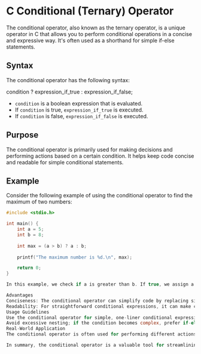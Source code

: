 # C Conditional (Ternary) Operator

The conditional operator, also known as the ternary operator, is a unique operator in C that allows you to perform conditional operations in a concise and expressive way. It's often used as a shorthand for simple if-else statements.

## Syntax

The conditional operator has the following syntax:

condition ? expression_if_true : expression_if_false;


- `condition` is a boolean expression that is evaluated.
- If `condition` is true, `expression_if_true` is executed.
- If `condition` is false, `expression_if_false` is executed.

## Purpose

The conditional operator is primarily used for making decisions and performing actions based on a certain condition. It helps keep code concise and readable for simple conditional statements.

## Example

Consider the following example of using the conditional operator to find the maximum of two numbers:

```c
#include <stdio.h>

int main() {
    int a = 5;
    int b = 8;
    
    int max = (a > b) ? a : b;
    
    printf("The maximum number is %d.\n", max);

    return 0;
}

In this example, we check if a is greater than b. If true, we assign a to max; otherwise, we assign b. The result is that max will contain the greater of the two numbers, and we print it.

Advantages
Conciseness: The conditional operator can simplify code by replacing simple if-else constructs.
Readability: For straightforward conditional expressions, it can make code more readable.
Usage Guidelines
Use the conditional operator for simple, one-liner conditional expressions.
Avoid excessive nesting; if the condition becomes complex, prefer if-else statements for better readability.
Real-World Application
The conditional operator is often used for performing different actions or assigning values based on a specific condition, such as checking for the highest value in a set of numbers or changing the flow of a program based on user input.

In summary, the conditional operator is a valuable tool for streamlining simple conditional operations and enhancing the readability of your C code.